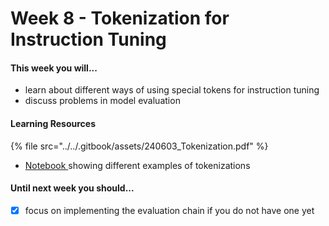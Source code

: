 # Week 8 - Tokenization for Instruction Tuning

#### This week you will...

* learn about different ways of using special tokens for instruction tuning
* discuss problems in model evaluation

#### Learning Resources

{% file src="../../.gitbook/assets/240603_Tokenization.pdf" %}

* [Notebook ](https://colab.research.google.com/github/opencampus-sh/course-material/blob/main/nlp/tokenizer.ipynb)showing different examples of tokenizations

#### Until next week you should...

* [x] focus on implementing the evaluation chain if you do not have one yet
